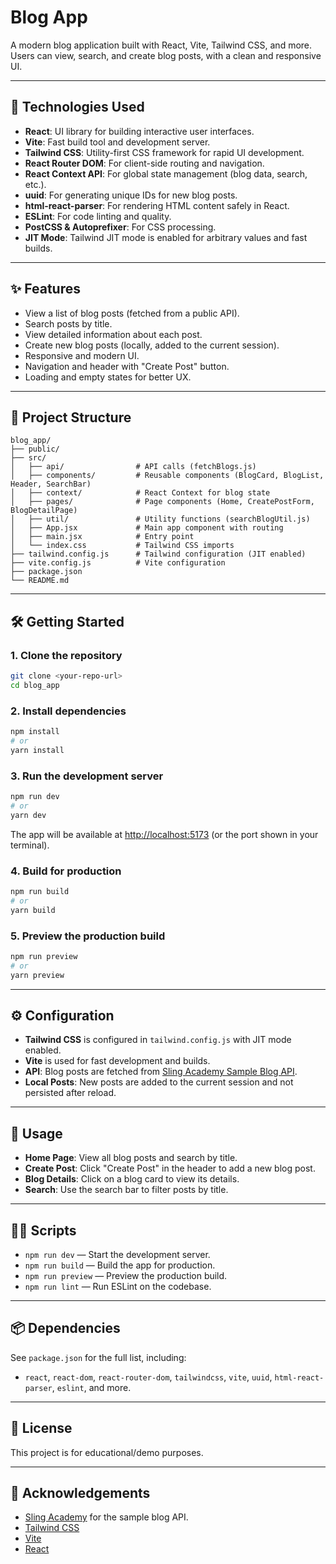 # Blog App

A modern blog application built with React, Vite, Tailwind CSS, and more. Users can view, search, and create blog posts, with a clean and responsive UI.

---

## 🚀 Technologies Used

- **React**: UI library for building interactive user interfaces.
- **Vite**: Fast build tool and development server.
- **Tailwind CSS**: Utility-first CSS framework for rapid UI development.
- **React Router DOM**: For client-side routing and navigation.
- **React Context API**: For global state management (blog data, search, etc.).
- **uuid**: For generating unique IDs for new blog posts.
- **html-react-parser**: For rendering HTML content safely in React.
- **ESLint**: For code linting and quality.
- **PostCSS & Autoprefixer**: For CSS processing.
- **JIT Mode**: Tailwind JIT mode is enabled for arbitrary values and fast builds.

---

## ✨ Features

- View a list of blog posts (fetched from a public API).
- Search posts by title.
- View detailed information about each post.
- Create new blog posts (locally, added to the current session).
- Responsive and modern UI.
- Navigation and header with "Create Post" button.
- Loading and empty states for better UX.

---

## 📁 Project Structure

```
blog_app/
├── public/
├── src/
│   ├── api/                # API calls (fetchBlogs.js)
│   ├── components/         # Reusable components (BlogCard, BlogList, Header, SearchBar)
│   ├── context/            # React Context for blog state
│   ├── pages/              # Page components (Home, CreatePostForm, BlogDetailPage)
│   ├── util/               # Utility functions (searchBlogUtil.js)
│   ├── App.jsx             # Main app component with routing
│   ├── main.jsx            # Entry point
│   └── index.css           # Tailwind CSS imports
├── tailwind.config.js      # Tailwind configuration (JIT enabled)
├── vite.config.js          # Vite configuration
├── package.json
└── README.md
```

---

## 🛠️ Getting Started

### 1. **Clone the repository**

```bash
git clone <your-repo-url>
cd blog_app
```

### 2. **Install dependencies**

```bash
npm install
# or
yarn install
```

### 3. **Run the development server**

```bash
npm run dev
# or
yarn dev
```

The app will be available at [http://localhost:5173](http://localhost:5173) (or the port shown in your terminal).

### 4. **Build for production**

```bash
npm run build
# or
yarn build
```

### 5. **Preview the production build**

```bash
npm run preview
# or
yarn preview
```

---

## ⚙️ Configuration

- **Tailwind CSS** is configured in `tailwind.config.js` with JIT mode enabled.
- **Vite** is used for fast development and builds.
- **API**: Blog posts are fetched from [Sling Academy Sample Blog API](https://api.slingacademy.com/v1/sample-data/blog-posts).
- **Local Posts**: New posts are added to the current session and not persisted after reload.

---

## 📝 Usage

- **Home Page**: View all blog posts and search by title.
- **Create Post**: Click "Create Post" in the header to add a new blog post.
- **Blog Details**: Click on a blog card to view its details.
- **Search**: Use the search bar to filter posts by title.

---

## 🧑‍💻 Scripts

- `npm run dev` — Start the development server.
- `npm run build` — Build the app for production.
- `npm run preview` — Preview the production build.
- `npm run lint` — Run ESLint on the codebase.

---

## 📦 Dependencies

See `package.json` for the full list, including:
- `react`, `react-dom`, `react-router-dom`, `tailwindcss`, `vite`, `uuid`, `html-react-parser`, `eslint`, and more.

---

## 📄 License

This project is for educational/demo purposes.

---

## 🙏 Acknowledgements

- [Sling Academy](https://slingacademy.com/) for the sample blog API.
- [Tailwind CSS](https://tailwindcss.com/)
- [Vite](https://vitejs.dev/)
- [React](https://react.dev/)

